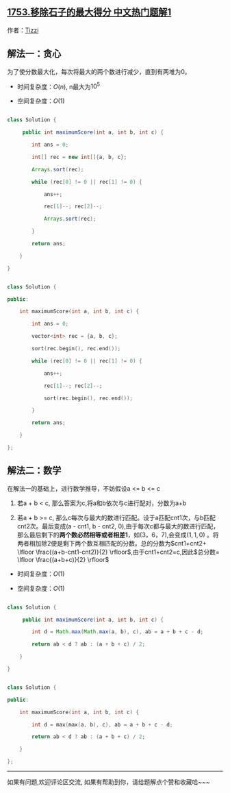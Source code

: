 ## [1753.移除石子的最大得分 中文热门题解1](https://leetcode.cn/problems/maximum-score-from-removing-stones/solutions/100000/javac-tan-xin-s-by-tizzi-64jg)

作者：[Tizzi](https://leetcode.cn/u/Tizzi)
## 解法一：贪心
为了使分数最大化，每次将最大的两个数进行减少，直到有两堆为0。
- 时间复杂度：$O(n)$, n最大为$10^5$
- 空间复杂度：$O(1)$
```java []
class Solution {
     public int maximumScore(int a, int b, int c) { 
        int ans = 0;
        int[] rec = new int[]{a, b, c};
        Arrays.sort(rec);
        while (rec[0] != 0 || rec[1] != 0) { 
            ans++;
            rec[1]--; rec[2]--;
            Arrays.sort(rec);
        } 
        return ans;
    }
}
```
```cpp []
class Solution {
public:
    int maximumScore(int a, int b, int c) {
        int ans = 0;
        vector<int> rec = {a, b, c};
        sort(rec.begin(), rec.end());
        while (rec[0] != 0 || rec[1] != 0) { 
            ans++;
            rec[1]--; rec[2]--;
            sort(rec.begin(), rec.end());
        } 
        return ans;
    }
};
```

## 解法二：数学
在解法一的基础上，进行数学推导，不妨假设a <= b <= c <br>

1. 若a + b < c, 那么答案为c,将a和b依次与c进行配对，分数为a+b<br>
2. 若a + b >= c, 那么c每次与最大的数进行匹配。设于a匹配cnt1次，与b匹配cnt2次。最后变成(a - cnt1, b - cnt2, 0),由于每次c都与最大的数进行匹配，那么最后剩下的**两个数必然相等或者相差1**，如$(3， 6， 7)$,会变成$(1,1,0)$ 。将两者相加除2便是剩下两个数互相匹配的分数。总的分数为$cnt1+cnt2+ \lfloor \frac{(a+b-cnt1-cnt2)}{2} \rfloor$,由于cnt1+cnt2=c,因此$总分数= \lfloor \frac{(a+b+c)}{2} \rfloor$

- 时间复杂度：$O(1)$
- 空间复杂度：$O(1)$

```java []
class Solution {
     public int maximumScore(int a, int b, int c) {
        int d = Math.max(Math.max(a, b), c), ab = a + b + c - d;
        return ab < d ? ab : (a + b + c) / 2;
    }
}
```
```cpp []
class Solution {
public:
    int maximumScore(int a, int b, int c) {
        int d = max(max(a, b), c), ab = a + b + c - d;
        return ab < d ? ab : (a + b + c) / 2;
    }
};
```
--- 
如果有问题,欢迎评论区交流, 如果有帮助到你，请给题解点个赞和收藏哈~~~
